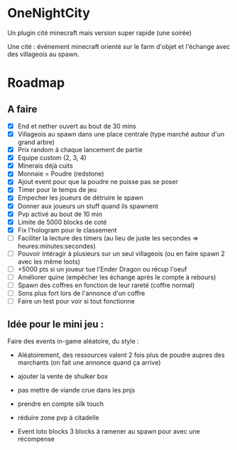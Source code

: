 # OneNightCity
 Un plugin cité minecraft mais version super rapide (une soirée)

Une cité : événement minecraft orienté sur le farm d'objet et l'échange avec des villageois au spawn.

# Roadmap

## A faire

- [x] End et nether ouvert au bout de 30 mins
- [x] Villageois au spawn dans une place centrale (type marché autour d'un grand arbre)
- [x] Prix random à chaque lancement de partie
- [x] Equipe custom (2, 3, 4)
- [x] Minerais déjà cuits
- [x] Monnaie = Poudre (redstone)
- [x] Ajout event pour que la poudre ne puisse pas se poser
- [x] Timer pour le temps de jeu
- [x] Empecher les joueurs de détruire le spawn
- [x] Donner aux joueurs un stuff quand ils spawnent
- [x] Pvp activé au bout de 10 min
- [x] Limite de 5000 blocks de coté
- [x] Fix l'hologram pour le classement
- [ ] Faciliter la lecture des timers (au lieu de juste les secondes => heures:minutes:secondes)
- [ ] Pouvoir intéragir à plusieurs sur un seul villageois (ou en faire spawn 2 avec les même loots)
- [ ] +5000 pts si un joueur tue l'Ender Dragon ou récup l'oeuf
- [ ] Améliorer quine (empêcher les échange après le compte à rebours)
- [ ] Spawn des coffres en fonction de leur rareté (coffre normal)
- [ ] Sons plus fort lors de l'annonce d'un coffre
- [ ] Faire un test pour voir si tout fonctionne

## Idée pour le mini jeu :


Faire des events in-game aléatoire, du style :


- Aléatoirement, des ressources valent 2 fois plus de poudre aupres des marchants (on fait une annonce quand ça arrive)


- ajouter la vente de shulker box

- pas mettre de viande crue dans les pnjs

- prendre en compte silk touch

- réduire zone pvp à citadelle

- Event loto blocks 3 blocks à ramener au spawn pour avec une récompense
